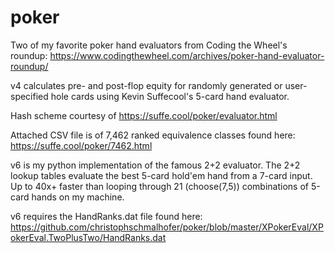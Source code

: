 # poker
Two of my favorite poker hand evaluators from Coding the Wheel's roundup: https://www.codingthewheel.com/archives/poker-hand-evaluator-roundup/

v4 calculates pre- and post-flop equity for randomly generated or user-specified hole cards using Kevin Suffecool's 5-card hand evaluator.

Hash scheme courtesy of https://suffe.cool/poker/evaluator.html

Attached CSV file is of 7,462 ranked equivalence classes found here: https://suffe.cool/poker/7462.html

v6 is my python implementation of the famous 2+2 evaluator. The 2+2 lookup tables evaluate the best 5-card hold'em hand from a 7-card input. Up to 40x+ faster than looping through 21 (choose(7,5)) combinations of 5-card hands on my machine. 

v6 requires the HandRanks.dat file found here: https://github.com/christophschmalhofer/poker/blob/master/XPokerEval/XPokerEval.TwoPlusTwo/HandRanks.dat
